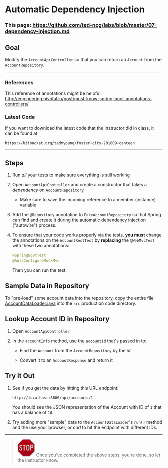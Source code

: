 # Automatic Dependency Injection

### This page: https://github.com/ted-ncg/labs/blob/master/07-dependency-injection.md

## Goal

Modify the `AccountApiController` so that you can return an `Account` from the `AccountRepository`.

----

### References

This reference of annotations might be helpful: http://engineering.pivotal.io/post/must-know-spring-boot-annotations-controllers/

### Latest Code

If you want to download the latest code that the instructor did in class, it can be found at

```
https://bitbucket.org/tedmyoung/foster-city-201809-canteen
```

----

## Steps

1. Run *all* your tests to make sure everything is still working

1. Open `AccountApiController` and create a constructor that takes a *dependency* on `AccountRepository`

   * Make sure to save the incoming reference to a member (instance) variable

1. Add the `@Repository` annotation to `FakeAccountRepository` so that Spring can find and create it during the automatic dependency injection ("autowire") process.

1. To ensure that your code works properly via the tests, **you must** change the annotations on the `AccountRestTest` by **replacing** the `@WebMvcTest` with these two annotations:

      ```java
      @SpringBootTest
      @AutoConfigureMockMvc
      ```
    
   Then you can run the test.

## Sample Data in Repository

To "pre-load" some account data into the repository, copy the entire file [AccountDataLoader.java](https://github.com/ted-ncg/labs/blob/master/AccountDataLoader.java) into the `src` production code directory.

## Lookup Account ID in Repository

1. Open `AccountApiController`

1. In the `accountInfo` method, use the `accountId` that's passed in to:

    * Find the `Account` from the `AccountRepository` by the *id*
    
    * Convert it to an `AccountResponse` and return it

## Try it Out

1. See if you get the data by hitting this URL endpoint:

   ```
   http://localhost:8080/api/accounts/1
   ```
   
   You should see the JSON representation of the Account with ID of `1` that has a balance of `10`.

1. Try adding more "sample" data to the `AccountDataLoader`'s `run()` method and the use your browser, or *curl* to hit the endpoint with different IDs.

----

> <img src="stop-sign.jpg" width="56" /> Once you've completed the above steps, you're done, so let the instructor know.
